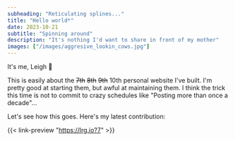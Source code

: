 ```yaml
---
subheading: "Reticulating splines..."
title: "Hello world*"
date: 2023-10-21
subtitle: "Spinning around"
description: "It's nothing I'd want to share in front of my mother"
images: ["/images/aggresive_lookin_cows.jpg"]
---
```


It's me, Leigh :wave:

This is easily about the ~~7th~~ ~~8th~~ ~~9th~~ 10th personal website I've built. I'm pretty good at starting them, but awful at maintaining them. I think the trick this time is not to commit to crazy schedules like "Posting more than once a decade"...

Let's see how this goes. Here's my latest contribution:

{{< link-preview "https://lrg.io?7" >}}